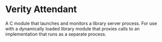 # Verity Attendant

A C module that launches and monitors a library server process. For use with a
dynamically loaded library module that proxies calls to an implementation that
runs as a separate process.
